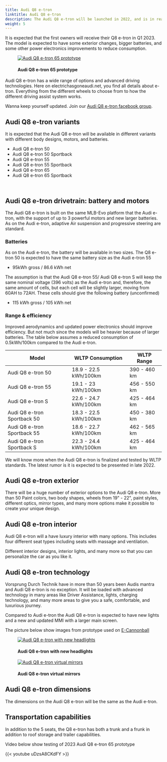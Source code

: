 ```yaml
---
title: Audi Q8 e-tron
linktitle: Audi Q8 e-tron
description: The Audi Q8 e-tron will be launched in 2022, and is in reality the facelift version of the Audi e-tron.
weight: 5
---
```

<!-- markdownlint-disable MD033 -->

It is expected that the first owners will receive their Q8 e-tron in Q1 2023. The model is expected to have some exterior changes, bigger batteries, and some other power electronics improvements to reduce consumption.

<figure>
    <a href="https://media.electrichasgoneaudi.net/multimedia/models/q8-e-tron/q8prototype.jpg">
        <img src="https://media.electrichasgoneaudi.net/multimedia/models/q8-e-tron/q8prototypes.jpg" alt="Audi Q8 e-tron 65 prototype" title="Audi Q8 e-tron 65 prototype">
    </a>
    <figcaption><h4>Audi Q8 e-tron 65 prototype</h4></figcaption>
</figure>

Audi Q8 e-tron has a wide range of options and advanced driving technologies. Here on electrichasgoneaudi.net, you find all details about e-tron. Everything from the different wheels to choose from to how the different driving assist system works.

Wanna keep yourself updated. Join our [Audi Q8 e-tron facebook group](https://www.facebook.com/groups/1070499437069641).

## Audi Q8 e-tron variants

It is expected that the Audi Q8 e-tron will be available in different variants with different body designs, motors, and batteries.

- Audi Q8 e-tron 50
- Audi Q8 e-tron 50 Sportback
- Audi Q8 e-tron 55
- Audi Q8 e-tron 55 Sportback
- Audi Q8 e-tron 65
- Audi Q8 e-tron 65 Sportback

<br />

## Audi Q8 e-tron drivetrain: battery and motors

The Audi Q8 e-tron is built on the same MLB-Evo platform that the Audi e-tron, with the support of up to 3 powerful motors and new larger batteries. As on the Audi e-tron, adaptive Air suspension and progressive steering are standard.

### Batteries

As on the Audi e-tron, the battery will be available in two sizes.
The Q8 e-tron 50 is expected to have the same battery size as the Audi e-tron 55 

- 95kWh gross / 86.6 kWh net

The assumption is that the Audi Q8 e-tron 55/ Audi Q8 e-tron S will keep the same nominal voltage (396 volts) as the Audi e-tron and, therefore, the same amount of cells, but each cell will be slightly larger, moving from 60AH to 72AH.
These cells should give the following battery (unconfirmed)

- 115 kWh gross / 105 kWh net

### Range & efficiency

Improved aerodynamics and updated power electronics should improve efficiency. But not much since the models will be heavier because of larger batteries. The table below assumes a reduced consumption of 0.5kWh/100km compared to the Audi e-tron.

|Model | WLTP Consumption | WLTP Range   |
|-----|-----------|-----------|
|Audi Q8 e-tron 50| 18.9 - 22.5 kWh/100km | 390 - 460 km |
|Audi Q8 e-tron 55 | 19.1 - 23 kWh/100km | 456 - 550 km |
|Audi Q8 e-tron S | 22.6 - 24.7 kWh/100km | 425 - 464 km |
|Audi Q8 e-tron Sportback 50 | 18.3 - 22.5 kWh/100km | 450 - 380 km |
|Audi Q8 e-tron Sportback 55 | 18.6 - 22.7 kWh/100km | 462 - 565 km |
|Audi Q8 e-tron Sportback S | 22.3 - 24.4 kWh/100km | 425 - 464 km|

We will know more when the Audi Q8 e-tron is finalized and tested by WLTP standards. The latest rumor is it is expected to be presented in late 2022.

## Audi Q8 e-tron exterior

There will be a huge number of exterior options to the Audi Q8 e-tron. More than 50 Paint colors, two body shapes,  wheels from 19" - 22", paint styles, different optics, mirror types, and many more options make it possible to create your unique design.

## Audi Q8 e-tron interior

Audi Q8 e-tron will a have luxury interior with many options. This includes four different seat types including seats with massage and ventilation.

Different interior designs, interior lights, and many more so that you can personalize the car as you like it.

## Audi Q8 e-tron technology

Vorsprung Durch Technik have in more than 50 years been Audis mantra and Audi Q8 e-tron is no exception. It will be loaded with advanced technology in many areas like Driver Assistance, lights, charging technology, and many more areas to give you a safe, comfortable, and luxurious journey.

Compared to Audi e-tron the Audi Q8 e-tron is expected to have new lights and a new and updated MMI with a larger main screen. 

The picture below show images from prototype used on [E-Cannonball](https://e-cannonball.de/)

<figure>
    <a href="https://media.electrichasgoneaudi.net/multimedia/models/q8-e-tron/q8light.jpg">
        <img src="https://media.electrichasgoneaudi.net/multimedia/models/q8-e-tron/q8lights.jpg" alt="Audi Q8 e-tron with new headlights" title="Audi Q8 e-tron with new headlights">
    </a>
    <figcaption><h4>Audi Q8 e-tron with new headlights</h4></figcaption>
</figure>


<figure>
    <a href="https://media.electrichasgoneaudi.net/multimedia/models/q8-e-tron/q8mirror.jpg">
        <img src="https://media.electrichasgoneaudi.net/multimedia/models/q8-e-tron/q8mirrors.jpg" alt="Audi Q8 e-tron virtual mirrors" title="Audi Q8 e-tron virtual mirrors">
    </a>
    <figcaption><h4>Audi Q8 e-tron virtual mirrors</h4></figcaption>
</figure>

## Audi Q8 e-tron dimensions

The dimensions on the Audi Q8 e-tron will be the same as the Audi e-tron.

## Transportation capabilities

In addition to the 5 seats, the Q8 e-tron has both a trunk and a frunk in addition to roof storage and trailer capabilities.

Video below show testing of 2023 Audi Q8 e-tron 65 prototype

{{< youtube uDzsA8CKdFY >}}
